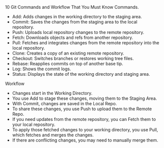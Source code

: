 10 Git Commands and Workflow That You Must Know Commands.

- Add: Adds changes in the working directory to the staging area.
- Commit: Saves the changes from the staging area to the local repository.
- Push: Uploads local repository changes to the remote repository.
- Fetch: Downloads objects and refs from another repository.
- Pull: Fetches and integrates changes from the remote repository into the local repository.
- Clone: Creates a copy of an existing remote repository.
- Checkout: Switches branches or restores working tree files.
- Rebase: Reapplies commits on top of another base tip.
- Log: Shows the commit logs.
- Status: Displays the state of the working directory and staging area.

Workflow
- Changes start in the Working Directory.
- You use Add to stage these changes, moving them to the Staging Area.
- With Commit, changes are saved in the Local Repo.
- To share these changes, you use Push to upload them to the Remote Repo.
- If you need updates from the remote repository, you can Fetch them to your local repository.
- To apply those fetched changes to your working directory, you use Pull, which fetches and merges the changes.
- If there are conflicting changes, you may need to manually merge them.
 